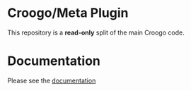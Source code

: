 # Croogo/Meta Plugin

This repository is a **read-only** split of the main Croogo code.

# Documentation

Please see the [documentation](http://docs.croogo.org/3.0)
